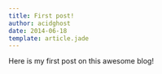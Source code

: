```yaml
---
title: First post!
author: acidghost
date: 2014-06-18
template: article.jade
---
```


Here is my first post on this awesome blog!
